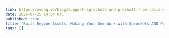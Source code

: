 ```yaml
---
link: https://avohq.io/blog/support-sprockets-and-proshaft-from-rails-engines
date: 2025-07-25 14:54 UTC
published: true
title: 'Rails Engine Assets: Making Your Gem Work with Sprockets AND Propshaft'
tags: []
---
```



